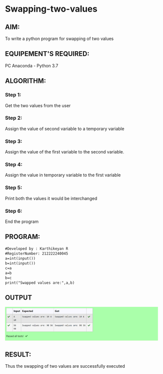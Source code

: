 # Swapping-two-values
## AIM:
To write a python program for swapping of two values
## EQUIPEMENT'S REQUIRED: 
PC
Anaconda - Python 3.7
## ALGORITHM: 
### Step 1:
Get the two values from the user
### Step 2: 
Assign the value of second variable to a temporary variable 
### Step 3: 
Assign the value of the first variable to the second variable.
### Step 4:  
Assign the value in temporary variable to the first variable
### Step 5: 
Print both the values it would be interchanged
### Step 6: 
End the program
## PROGRAM:
```
#Developed by : Karthikeyan R
#RegisterNumber: 212222240045
a=int(input())
b=int(input())
c=a
a=b
b=c
print("Swapped values are:",a,b)
```
## OUTPUT
![image](./python1.png)


## RESULT:
Thus the swapping of two values are successfully executed



